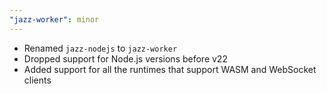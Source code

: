 ```yaml
---
"jazz-worker": minor
---
```


- Renamed `jazz-nodejs` to `jazz-worker`
- Dropped support for Node.js versions before v22
- Added support for all the runtimes that support WASM and WebSocket clients
